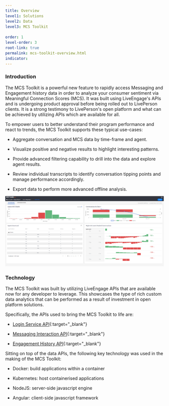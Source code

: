 ```yaml
---
title: Overview
level1: Solutions
level2: Data
level3: MCS Toolkit

order: 1
level-order: 3
root-link: true
permalink: mcs-toolkit-overview.html
indicator:
---
```


### Introduction

The MCS Toolkit is a powerful new feature to rapidly access Messaging and Engagement history data in order to analyze your consumer sentiment via Meaningful Connection Scores (MCS). It was built using LiveEngage's APIs and is undergoing product approval before being rolled out to LivePerson clients. It is a strong testimony to LivePerson's open platform and what can be achieved by utilizing APIs which are available for all.

To empower users to better understand their program performance and react to trends, the MCS Toolkit supports these typical use-cases:

* Aggregate conversation and MCS data by time-frame and agent.

* Visualize positive and negative results to highlight interesting patterns.

* Provide advanced filtering capability to drill into the data and explore agent results.

* Review individual transcripts to identify conversation tipping points and manage performance accordingly.

* Export data to perform more advanced offline analysis.

![MCS Toolkit](img/sc1.png)

### Technology

The MCS Toolkit was built by utilizing LiveEngage APIs that are available now for any developer to leverage. This showcases the type of rich custom data analytics that can be performed as a result of investment in open platform solutions.

Specifically, the APIs used to bring the MCS Toolkit to life are:

* [Login Service API](https://developers.liveperson.com/login-getting-started.html){:target="_blank"}

* [Messaging Interaction API](https://developers.liveperson.com/data-messaging-interactions-overview.html){:target="_blank"}

* [Engagement History API](https://developers.liveperson.com/data-engagement-history-overview.html){:target="_blank"}

Sitting on top of the data APIs, the following key technology was used in the making of the MCS Toolkit:

* Docker: build applications within a container

* Kubernetes: host containerised applications

* NodeJS: server-side javascript engine

* Angular: client-side javascript framework
